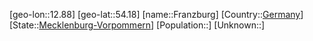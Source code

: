 ﻿---
location: [54.18,12.88]
type: City
tags:
- geo/City


SpocWebEntityId: 30232
isDeleted: false
confidential: public

---
[geo-lon::12.88]
[geo-lat::54.18]
[name::Franzburg]
[Country::[Germany](geo/Continent/Europe/Germany.md)]
[State::[Mecklenburg-Vorpommern](geo/Continent/Europe/Germany/Mecklenburg-Vorpommern.md)]
[Population::]
[Unknown::]

